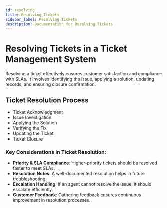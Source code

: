 ```yaml
---
id: resolving
title: Resolving Tickets
sidebar_label: Resolving Tickets
description: Documentation for Resolving Tickets
---
```


# Resolving Tickets in a Ticket Management System

Resolving a ticket effectively ensures customer satisfaction and compliance with SLAs. It involves identifying the issue, applying a solution, updating records, and ensuring closure confirmation.

## Ticket Resolution Process

- Ticket Acknowledgment
- Issue Investigation
- Applying the Solution
- Verifying the Fix
- Updating the Ticket
- Ticket Closure

### Key Considerations in Ticket Resolution:

- **Priority & SLA Compliance**: Higher-priority tickets should be resolved faster to meet SLAs.
- **Resolution Notes**: A well-documented resolution helps in future troubleshooting.
- **Escalation Handling**: If an agent cannot resolve the issue, it should escalate efficiently.
- **Customer Feedback**: Gathering feedback ensures continuous improvement in resolution processes.
